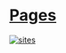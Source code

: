 # [Pages](https://github.com/Qitas) 

[![sites](http://182.61.61.133/link/resources/head.png)](http://www.qitas.cn) 

